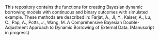 This repository contains the functions for creating Bayesian dynamic borrowing models with continuous and binary outcomes with simulated example. These methods are described in: Farjat, A., Ji, Y., Kaiser, A., Lu, C., Pap, A., Potts, J., Wang, M. A Comprehensive Bayesian Double-Adjustment Approach to Dynamic Borrowing of External Data. (Manuscript in progress)
